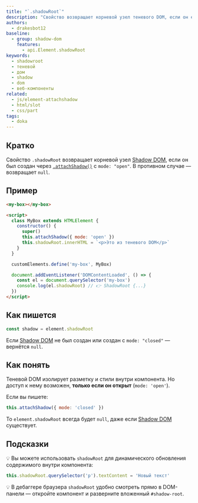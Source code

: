 ```yaml
---
title: "`.shadowRoot`"
description: "Свойство возвращает корневой узел теневого DOM, если он есть, иначе — null"
authors:
  - drakesbot12
baseline:
  - group: shadow-dom
    features:
      - api.Element.shadowRoot
keywords:
  - shadowroot
  - теневой
  - дом
  - shadow
  - dom
  - веб-компоненты
related:
  - js/element-attachshadow
  - html/slot
  - css/part
tags:
  - doka
---
```


## Кратко

Свойство `.shadowRoot` возвращает корневой узел [Shadow DOM](/js/shadowdom/), если он был создан через [`.attachShadow()`](/js/element-attachshadow/) с `mode: "open"`. В противном случае — возвращает `null`.

## Пример

```html
<my-box></my-box>

<script>
  class MyBox extends HTMLElement {
    constructor() {
      super()
      this.attachShadow({ mode: 'open' })
      this.shadowRoot.innerHTML = `<p>Это из теневого DOM</p>`
    }
  }

  customElements.define('my-box', MyBox)

  document.addEventListener('DOMContentLoaded', () => {
    const el = document.querySelector('my-box')
    console.log(el.shadowRoot) // 👉 ShadowRoot {...}
  })
</script>
```

## Как пишется

```js
const shadow = element.shadowRoot
```

Если [Shadow DOM](/js/shadowdom/) не был создан или создан с `mode: "closed"` — вернётся `null`.

## Как понять

Теневой DOM изолирует разметку и стили внутри компонента. Но доступ к нему возможен, **только если он открыт** (`mode: 'open'`).

Если вы пишете:

```js
this.attachShadow({ mode: 'closed' })
```

То `element.shadowRoot` всегда будет `null`, даже если [Shadow DOM](/js/shadowdom/) существует.

## Подсказки

💡 Вы можете использовать `shadowRoot` для динамического обновления содержимого внутри компонента:

```js
this.shadowRoot.querySelector('p').textContent = 'Новый текст'
```

💡 В дебаггере браузера `shadowRoot` удобно смотреть прямо в DOM-панели — откройте компонент и разверните вложенный `#shadow-root`.

